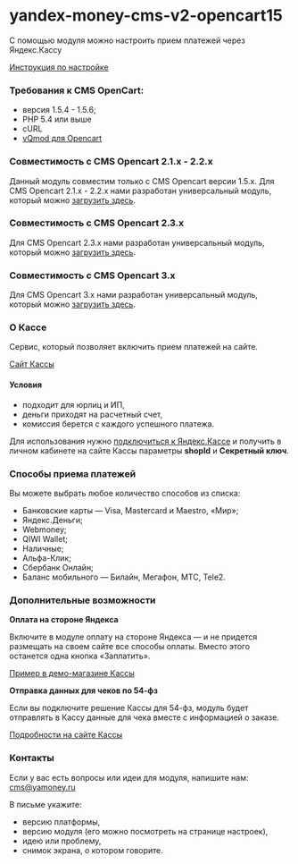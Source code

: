 # yandex-money-cms-v2-opencart15

С помощью модуля можно настроить прием платежей через Яндекс.Кассу

[Инструкция по настройке](https://kassa.yandex.ru/manuals/opencart1.5)

### Требования к CMS OpenCart:
* версия 1.5.4 - 1.5.6;
* PHP 5.4 или выше
* cURL
* [vQmod для Opencart](https://github.com/vqmod/vqmod/wiki/Installing-vQmod-on-OpenCart)

### Совместимость с CMS Opencart 2.1.x - 2.2.x
Данный модуль совместим только с CMS Opencart версии 1.5.x. Для CMS Opencart 2.1.x - 2.2.x нами разработан универсальный модуль, который можно [загрузить здесь](https://github.com/yandex-money/yandex-money-ycms-v2-opencart).

### Совместимость с CMS Opencart 2.3.x
Для CMS Opencart 2.3.x нами разработан универсальный модуль, который можно [загрузить здесь](https://github.com/yandex-money/yandex-money-ycms-v2-opencart).

### Совместимость с CMS Opencart 3.x
Для CMS Opencart 3.x нами разработан универсальный модуль, который можно [загрузить здесь](https://github.com/yandex-money/yandex-money-ycms-opencart3).

### О Кассе
Сервис, который позволяет включить прием платежей на сайте.

[Сайт Кассы](http://kassa.yandex.ru/)

#### Условия
* подходит для юрлиц и ИП,
* деньги приходят на расчетный счет, 
* комиссия берется с каждого успешного платежа.

Для использования нужно [подключиться к Яндекс.Кассе](https://money.yandex.ru/joinups) и получить в личном кабинете на сайте Кассы параметры **shopId** и **Секретный ключ**.

### Способы приема платежей
Вы можете выбрать любое количество способов из списка:

* Банковские карты — Visa, Mastercard и Maestro, «Мир»;
* Яндекс.Деньги;
* Webmoney;
* QIWI Wallet;
* Наличные;
* Альфа-Клик;
* Сбербанк Онлайн;
* Баланс мобильного — Билайн, Мегафон, МТС, Tele2.

### Дополнительные возможности

**Оплата на стороне Яндекса**

Включите в модуле оплату на стороне Яндекса — и не придется размещать на своем сайте все способы оплаты. Вместо этого останется одна кнопка «Заплатить».
 
[Пример в демо-магазине Кассы](https://kassa.yandex.ru/demo/index.html)

**Отправка данных для чеков по 54-фз**

Если вы подключите решение Кассы для 54-фз, модуль будет отправлять в Кассу данные для чека вместе с информацией о заказе.
 
[Подробности на сайте Кассы](https://kassa.yandex.ru/features) 

### Контакты
Если у вас есть вопросы или идеи для модуля, напишите нам: cms@yamoney.ru

В письме укажите:
* версию платформы,
* версию модуля (его можно посмотреть на странице настроек),
* идею или проблему,
* снимок экрана, о котором говорите.
